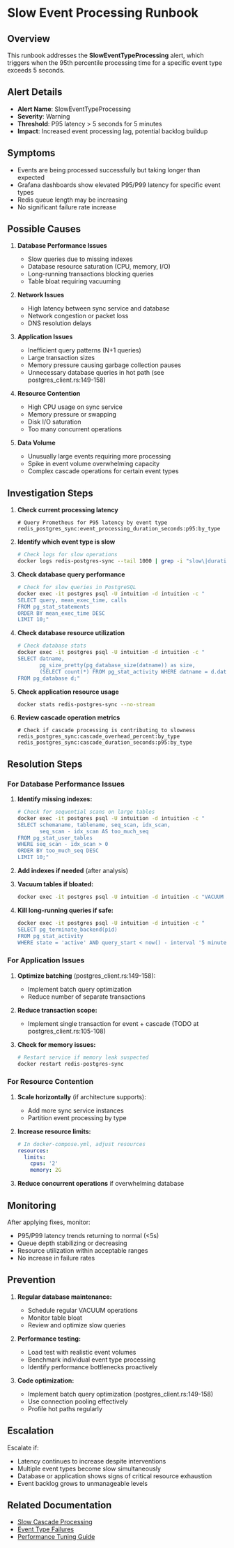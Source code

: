 # Slow Event Processing Runbook

## Overview

This runbook addresses the **SlowEventTypeProcessing** alert, which triggers when the 95th percentile processing time for a specific event type exceeds 5 seconds.

## Alert Details

- **Alert Name**: SlowEventTypeProcessing
- **Severity**: Warning
- **Threshold**: P95 latency > 5 seconds for 5 minutes
- **Impact**: Increased event processing lag, potential backlog buildup

## Symptoms

- Events are being processed successfully but taking longer than expected
- Grafana dashboards show elevated P95/P99 latency for specific event types
- Redis queue length may be increasing
- No significant failure rate increase

## Possible Causes

1. **Database Performance Issues**
   - Slow queries due to missing indexes
   - Database resource saturation (CPU, memory, I/O)
   - Long-running transactions blocking queries
   - Table bloat requiring vacuuming

2. **Network Issues**
   - High latency between sync service and database
   - Network congestion or packet loss
   - DNS resolution delays

3. **Application Issues**
   - Inefficient query patterns (N+1 queries)
   - Large transaction sizes
   - Memory pressure causing garbage collection pauses
   - Unnecessary database queries in hot path (see postgres_client.rs:149-158)

4. **Resource Contention**
   - High CPU usage on sync service
   - Memory pressure or swapping
   - Disk I/O saturation
   - Too many concurrent operations

5. **Data Volume**
   - Unusually large events requiring more processing
   - Spike in event volume overwhelming capacity
   - Complex cascade operations for certain event types

## Investigation Steps

1. **Check current processing latency**
   ```promql
   # Query Prometheus for P95 latency by event type
   redis_postgres_sync:event_processing_duration_seconds:p95:by_type
   ```

2. **Identify which event type is slow**
   ```bash
   # Check logs for slow operations
   docker logs redis-postgres-sync --tail 1000 | grep -i "slow\|duration"
   ```

3. **Check database query performance**
   ```bash
   # Check for slow queries in PostgreSQL
   docker exec -it postgres psql -U intuition -d intuition -c "
   SELECT query, mean_exec_time, calls
   FROM pg_stat_statements
   ORDER BY mean_exec_time DESC
   LIMIT 10;"
   ```

4. **Check database resource utilization**
   ```bash
   # Check database stats
   docker exec -it postgres psql -U intuition -d intuition -c "
   SELECT datname,
          pg_size_pretty(pg_database_size(datname)) as size,
          (SELECT count(*) FROM pg_stat_activity WHERE datname = d.datname) as connections
   FROM pg_database d;"
   ```

5. **Check application resource usage**
   ```bash
   docker stats redis-postgres-sync --no-stream
   ```

6. **Review cascade operation metrics**
   ```promql
   # Check if cascade processing is contributing to slowness
   redis_postgres_sync:cascade_overhead_percent:by_type
   redis_postgres_sync:cascade_duration_seconds:p95:by_type
   ```

## Resolution Steps

### For Database Performance Issues

1. **Identify missing indexes:**
   ```bash
   # Check for sequential scans on large tables
   docker exec -it postgres psql -U intuition -d intuition -c "
   SELECT schemaname, tablename, seq_scan, idx_scan,
          seq_scan - idx_scan AS too_much_seq
   FROM pg_stat_user_tables
   WHERE seq_scan - idx_scan > 0
   ORDER BY too_much_seq DESC
   LIMIT 10;"
   ```

2. **Add indexes if needed** (after analysis)

3. **Vacuum tables if bloated:**
   ```bash
   docker exec -it postgres psql -U intuition -d intuition -c "VACUUM ANALYZE;"
   ```

4. **Kill long-running queries if safe:**
   ```bash
   docker exec -it postgres psql -U intuition -d intuition -c "
   SELECT pg_terminate_backend(pid)
   FROM pg_stat_activity
   WHERE state = 'active' AND query_start < now() - interval '5 minutes';"
   ```

### For Application Issues

1. **Optimize batching** (postgres_client.rs:149-158):
   - Implement batch query optimization
   - Reduce number of separate transactions

2. **Reduce transaction scope:**
   - Implement single transaction for event + cascade (TODO at postgres_client.rs:105-108)

3. **Check for memory issues:**
   ```bash
   # Restart service if memory leak suspected
   docker restart redis-postgres-sync
   ```

### For Resource Contention

1. **Scale horizontally** (if architecture supports):
   - Add more sync service instances
   - Partition event processing by type

2. **Increase resource limits:**
   ```yaml
   # In docker-compose.yml, adjust resources
   resources:
     limits:
       cpus: '2'
       memory: 2G
   ```

3. **Reduce concurrent operations** if overwhelming database

## Monitoring

After applying fixes, monitor:
- P95/P99 latency trends returning to normal (<5s)
- Queue depth stabilizing or decreasing
- Resource utilization within acceptable ranges
- No increase in failure rates

## Prevention

1. **Regular database maintenance:**
   - Schedule regular VACUUM operations
   - Monitor table bloat
   - Review and optimize slow queries

2. **Performance testing:**
   - Load test with realistic event volumes
   - Benchmark individual event type processing
   - Identify performance bottlenecks proactively

3. **Code optimization:**
   - Implement batch query optimization (postgres_client.rs:149-158)
   - Use connection pooling effectively
   - Profile hot paths regularly

## Escalation

Escalate if:
- Latency continues to increase despite interventions
- Multiple event types become slow simultaneously
- Database or application shows signs of critical resource exhaustion
- Event backlog grows to unmanageable levels

## Related Documentation

- [Slow Cascade Processing](slow-cascade-processing.md)
- [Event Type Failures](event-type-failures.md)
- [Performance Tuning Guide](../guides/performance-tuning.md)
